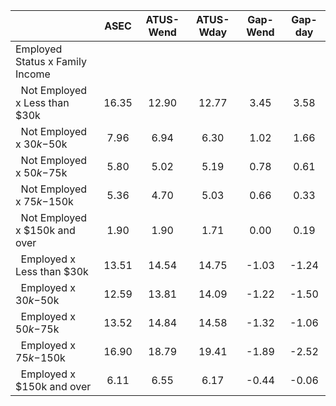 
|                      |         ASEC |    ATUS-Wend |    ATUS-Wday |     Gap-Wend |      Gap-day |
| -------------------- | :----------: | :----------: | :----------: | :----------: | :----------: |
| Employed Status x Family Income |              |              |              |              |              |
| &nbsp;&nbsp;Not Employed x Less than $30k |        16.35 |        12.90 |        12.77 |         3.45 |         3.58 |
| &nbsp;&nbsp;Not Employed x $30k-$50k |         7.96 |         6.94 |         6.30 |         1.02 |         1.66 |
| &nbsp;&nbsp;Not Employed x $50k-$75k |         5.80 |         5.02 |         5.19 |         0.78 |         0.61 |
| &nbsp;&nbsp;Not Employed x $75k-$150k |         5.36 |         4.70 |         5.03 |         0.66 |         0.33 |
| &nbsp;&nbsp;Not Employed x $150k and over |         1.90 |         1.90 |         1.71 |         0.00 |         0.19 |
| &nbsp;&nbsp;Employed x Less than $30k |        13.51 |        14.54 |        14.75 |        -1.03 |        -1.24 |
| &nbsp;&nbsp;Employed x $30k-$50k |        12.59 |        13.81 |        14.09 |        -1.22 |        -1.50 |
| &nbsp;&nbsp;Employed x $50k-$75k |        13.52 |        14.84 |        14.58 |        -1.32 |        -1.06 |
| &nbsp;&nbsp;Employed x $75k-$150k |        16.90 |        18.79 |        19.41 |        -1.89 |        -2.52 |
| &nbsp;&nbsp;Employed x $150k and over |         6.11 |         6.55 |         6.17 |        -0.44 |        -0.06 |

